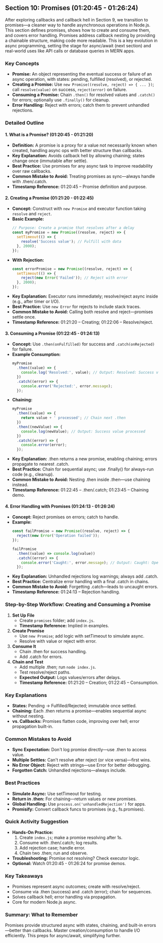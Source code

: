 ## Section 10: Promises (01:20:45 - 01:26:24)

After exploring callbacks and callback hell in Section 9, we transition to promises—a cleaner way to handle asynchronous operations in Node.js. This section defines promises, shows how to create and consume them, and covers error handling. Promises address callback nesting by providing a chainable structure, making code more readable. This is a key evolution in async programming, setting the stage for async/await (next section) and real-world uses like API calls or database queries in MERN apps.

### Key Concepts
- **Promise:** An object representing the eventual success or failure of an async operation, with states: pending, fulfilled (resolved), or rejected.
- **Creating a Promise:** Use `new Promise((resolve, reject) => { ... })`; call `resolve(value)` on success, `reject(error)` on failure.
- **Consuming a Promise:** Chain `.then()` for resolved values and `.catch()` for errors; optionally use `.finally()` for cleanup.
- **Error Handling:** Reject with errors; catch them to prevent unhandled rejections.

### Detailed Outline

#### 1. What is a Promise? (01:20:45 - 01:21:20)
- **Definition:** A promise is a proxy for a value not necessarily known when created, handling async ops with better structure than callbacks.
- **Key Explanation:** Avoids callback hell by allowing chaining; states change once (immutable after settle).
- **Best Practice:** Use promises for any async task to improve readability over raw callbacks.
- **Common Mistake to Avoid:** Treating promises as sync—always handle with .then/.catch.
- **Timestamp Reference:** 01:20:45 – Promise definition and purpose.

#### 2. Creating a Promise (01:21:20 - 01:22:45)
- **Concept:** Construct with `new Promise` and executor function taking `resolve` and `reject`.
- **Basic Example:**
  ```javascript
  // Purpose: Create a promise that resolves after a delay
  const myPromise = new Promise((resolve, reject) => {
    setTimeout(() => {
      resolve('Success value'); // Fulfill with data
    }, 2000);
  });
  ```
- **With Rejection:**
  ```javascript
  const errorPromise = new Promise((resolve, reject) => {
    setTimeout(() => {
      reject(new Error('Failed')); // Reject with error
    }, 2000);
  });
  ```
- **Key Explanation:** Executor runs immediately; resolve/reject async inside (e.g., after timer or I/O).
- **Best Practice:** Use `new Error` for rejects to include stack traces.
- **Common Mistake to Avoid:** Calling both resolve and reject—promises settle once.
- **Timestamp Reference:** 01:21:20 – Creating; 01:22:06 – Resolve/reject.

#### 3. Consuming a Promise (01:22:45 - 01:24:13)
- **Concept:** Use `.then(onFulfilled)` for success and `.catch(onRejected)` for failure.
- **Example Consumption:**
  ```javascript
  myPromise
    .then((value) => {
      console.log('Resolved:', value); // Output: Resolved: Success value
    })
    .catch((error) => {
      console.error('Rejected:', error.message);
    });
  ```
- **Chaining:**
  ```javascript
  myPromise
    .then((value) => {
      return value + ' processed'; // Chain next .then
    })
    .then((newValue) => {
      console.log(newValue); // Output: Success value processed
    })
    .catch((error) => {
      console.error(error);
    });
  ```
- **Key Explanation:** .then returns a new promise, enabling chaining; errors propagate to nearest .catch.
- **Best Practice:** Chain for sequential async; use .finally() for always-run code (e.g., cleanup).
- **Common Mistake to Avoid:** Nesting .then inside .then—use chaining instead.
- **Timestamp Reference:** 01:22:45 – .then/.catch; 01:23:45 – Chaining demo.

#### 4. Error Handling with Promises (01:24:13 - 01:26:24)
- **Concept:** Reject promises on errors; catch to handle.
- **Example:**
  ```javascript
  const failPromise = new Promise((resolve, reject) => {
    reject(new Error('Operation failed'));
  });

  failPromise
    .then((value) => console.log(value))
    .catch((error) => {
      console.error('Caught:', error.message); // Output: Caught: Operation failed
    });
  ```
- **Key Explanation:** Unhandled rejections log warnings; always add .catch.
- **Best Practice:** Centralize error handling with a final .catch in chains.
- **Common Mistake to Avoid:** Forgetting .catch—leads to uncaught errors.
- **Timestamp Reference:** 01:24:13 – Rejection handling.

### Step-by-Step Workflow: Creating and Consuming a Promise
1. **Set Up File**
   - Create `promises` folder; add `index.js`.
   - **Timestamp Reference:** Implied in examples.
2. **Create Promise**
   - Use `new Promise`; add logic with setTimeout to simulate async.
   - Resolve with value or reject with error.
3. **Consume It**
   - Chain .then for success handling.
   - Add .catch for errors.
4. **Chain and Test**
   - Add multiple .then; run `node index.js`.
   - Test resolve/reject paths.
   - **Expected Output:** Logs values/errors after delays.
   - **Timestamp Reference:** 01:21:20 – Creation; 01:22:45 – Consumption.

### Key Explanations
- **States:** Pending → Fulfilled/Rejected; immutable once settled.
- **Chaining:** Each .then returns a promise—enables sequential async without nesting.
- **vs. Callbacks:** Promises flatten code, improving over hell; error propagation built-in.

### Common Mistakes to Avoid
- **Sync Expectation:** Don't log promise directly—use .then to access value.
- **Multiple Settles:** Can't resolve after reject (or vice versa)—first wins.
- **No Error Object:** Reject with strings—use Error for better debugging.
- **Forgotten Catch:** Unhandled rejections—always include.

### Best Practices
- **Simulate Async:** Use setTimeout for testing.
- **Return in .then:** For chaining—return values or new promises.
- **Global Handling:** Use `process.on('unhandledRejection')` for apps.
- **Promisify:** Convert callback funcs to promises (e.g., fs.promises).

### Quick Activity Suggestion
- **Hands-On Practice:**
  1. Create `index.js`; make a promise resolving after 1s.
  2. Consume with .then/.catch; log results.
  3. Add rejection case; handle error.
  4. Chain two .then; run and observe.
- **Troubleshooting:** Promise not resolving? Check executor logic.
- **Optional:** Watch 01:20:45 - 01:26:24 for promise demos.

### Key Takeaways
- Promises represent async outcomes; create with resolve/reject.
- Consume via .then (success) and .catch (error); chain for sequences.
- Solves callback hell; error handling via propagation.
- Core for modern Node.js async.

### Summary: What to Remember
Promises provide structured async with states, chaining, and built-in errors—better than callbacks. Master creation/consumption to handle I/O efficiently. This preps for async/await, simplifying further.
